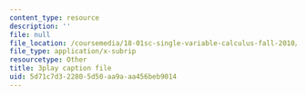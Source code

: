 ```yaml
---
content_type: resource
description: ''
file: null
file_location: /coursemedia/18-01sc-single-variable-calculus-fall-2010/5d71c7d322805d50aa9aaa456beb9014_wOHrNt9ScYs.vtt
file_type: application/x-subrip
resourcetype: Other
title: 3play caption file
uid: 5d71c7d3-2280-5d50-aa9a-aa456beb9014
---
```

